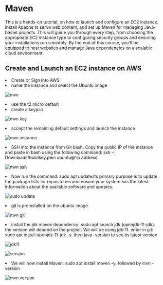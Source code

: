 # Maven

This is a hands-on tutorial, on how to launch and configure an EC2 instance, install Apache to serve web content, and set up Maven for managing Java-based projects. This will guide you through every step, from choosing the appropriate EC2 instance type to configuring security groups and ensuring your installations run smoothly. By the end of this course, you'll be equipped to host websites and manage Java dependencies on a scalable cloud environment. 

<h2>Create and Launch an EC2 instance on AWS</h2>
<li>Create or Sign into AWS</li>
<li>name the instance and select the Ubuntu image</li>

![mvn](https://github.com/user-attachments/assets/5b02b28b-53b8-4598-b1f1-4171ca5d8ffb)

<li>use the t2.micro default</li>
<li>create a keypair</li>

![mvn key](https://github.com/user-attachments/assets/0dba0a1a-1ad7-4b91-9d6b-86df94a8234e)

<li>accept the remaining default settings and launch the instance</li>

![mvn instance](https://github.com/user-attachments/assets/34ed988d-7e50-4ea1-a575-b628e3334e1a)

<li>SSH into the instance from Git bash. Copy the public IP of the instance and paste in bash using the following command: ssh -i Downloads/buildkey.pem ubuntu@'ip address'</li>

![mvn ssh](https://github.com/user-attachments/assets/88b02492-9d6c-4cd7-b650-6dc361295b6a)

<li>Now run the command: sudo apt update.Its primary purpose is to update the package lists for repositories and ensure your system has the latest information about the available software and updates.</li>

![sudo update](https://github.com/user-attachments/assets/8f259014-3f8a-4ae9-9a43-dde78c5bac96)

<li>git is preinstalled on the ubuntu image</li>

![mvn git](https://github.com/user-attachments/assets/ad5fce1c-5ec3-4fcc-a78e-179ace8e8279)

<li>install the jdk maven dependency: sudo apt search jdk (openjdk-11-jdk). the version will depend on the project. We will be using jdk-11. enter in git: sudo apt install openjdk-11-jdk -y. then java -version to see its latest version</li>

![jdk11](https://github.com/user-attachments/assets/1da8119b-52fd-44f4-bd3c-698e0c1c686d)

![version](https://github.com/user-attachments/assets/5817c09b-2c05-478a-bbff-43264f09c639)

<li>We will now install Maven: sudo apt install maven -y, followed by mvn -version</li>

![mvn version](https://github.com/user-attachments/assets/771bf2ee-9ea2-4219-8b83-fe306a7f7c14)


